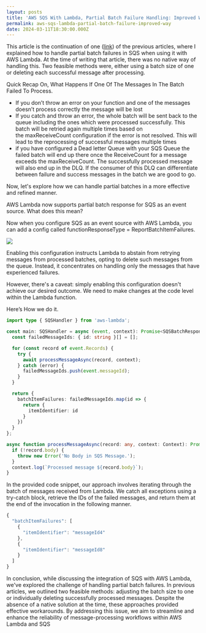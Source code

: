 ```yaml
---
layout: posts
title: 'AWS SQS With Lambda, Partial Batch Failure Handling: Improved Way'
permalink: aws-sqs-lambda-partial-batch-failure-improved-way
date: 2024-03-11T18:30:00.000Z
---
```


This article is the continuation of one ([link](https://vishnuprasad.blog/posts/aws-sqs-partial-failure-handling/)) of the previous articles, where I explained how to handle partial batch failures in SQS when using it with AWS Lambda. At the time of writing that article, there was no native way of handling this. Two feasible methods were, either using a batch size of one or deleting each successful message after processing.

Quick Recap On, What Happens If One Of The Messages In The Batch Failed To Process.

* If you don’t throw an error on your function and one of the messages doesn’t process correctly the message will be lost
* If you catch and throw an error, the whole batch will be sent back to the queue including the ones which were processed successfully. This batch will be retried again multiple times based on the maxReceiveCount configuration if the error is not resolved. This will lead to the reprocessing of successful messages multiple times
* if you have configured a Dead letter Queue with your SQS Queue the failed batch will end up there once the ReceiveCount for a message exceeds the maxReceiveCount. The successfully processed message will also end up in the DLQ. If the consumer of this DLQ can differentiate between failure and success messages in the batch we are good to go.

Now, let's explore how we can handle partial batches in a more effective and refined manner.

AWS Lambda now supports partial batch response for SQS as an event source. What does this mean?

Now when you configure SQS as an event source with AWS Lambda, you can add a config called functionResponseType = ReportBatchItemFailures.

![](</uploads/Screenshot 2024-03-12 at 7.11.42 PM.png>)

Enabling this configuration instructs Lambda to abstain from retrying messages from processed batches, opting to delete such messages from the queue. Instead, it concentrates on handling only the messages that have experienced failures.

However, there's a caveat: simply enabling this configuration doesn't achieve our desired outcome. We need to make changes at the code level within the Lambda function.

Here’s How we do it.

```typescript
import type { SQSHandler } from 'aws-lambda';

const main: SQSHandler = async (event, context): Promise<SQSBatchResponse> => {
  const failedMessageIds: { id: string }[] = [];

  for (const record of event.Records) {
    try {
      await processMessageAsync(record, context);
    } catch (error) {
      failedMessageIds.push(event.messageId);
    }
  }

  return {
    batchItemFailures: failedMessageIds.map(id => {
      return {
        itemIdentifier: id
      }
    })
  }
};

async function processMessageAsync(record: any, context: Context): Promise<void> {
  if (!record.body) {
    throw new Error('No Body in SQS Message.');
  }
  context.log(`Processed message ${record.body}`);
}

```

In the provided code snippet, our approach involves iterating through the batch of messages received from Lambda. We catch all exceptions using a try-catch block, retrieve the IDs of the failed messages, and return them at the end of the invocation in the following manner.

```javascript
{
  "batchItemFailures": [
    {
      "itemIdentifier": "messageId4"
    },
    {
      "itemIdentifier": "messageId8"
    }
  ]
}
```

In conclusion, while discussing the integration of SQS with AWS Lambda, we've explored the challenge of handling partial batch failures. In previous articles, we outlined two feasible methods: adjusting the batch size to one or individually deleting successfully processed messages. Despite the absence of a native solution at the time, these approaches provided effective workarounds. By addressing this issue, we aim to streamline and enhance the reliability of message-processing workflows within AWS Lambda and SQS
